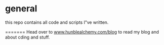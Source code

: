 general
=======

this repo contains all code and scripts I"ve written.

=======
Head over to www.hunblealchemy.com/blog to read my blog and about cding and stuff.
